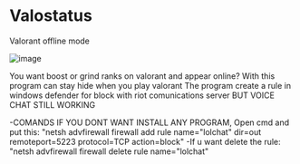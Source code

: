 # Valostatus
Valorant offline mode 


![image](https://github.com/Sadsuk3/Valostatus/assets/108662874/8bdcaede-b8b7-4949-bff9-bd8a5b6598e4)


You want boost or grind ranks on valorant and appear online? With this program can stay hide when you play valorant 
The program create a rule in windows defender for block with riot comunications server BUT VOICE CHAT STILL WORKING 

-COMANDS IF YOU DONT WANT INSTALL ANY PROGRAM, Open cmd and put this:
"netsh advfirewall firewall add rule name=\"lolchat\" dir=out remoteport=5223 protocol=TCP action=block"
-If u want delete the rule:
"netsh advfirewall firewall delete rule name=\"lolchat\"
